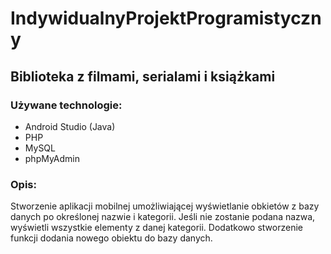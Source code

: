 # IndywidualnyProjektProgramistyczny
## Biblioteka z filmami, serialami i książkami
### Używane technologie:
* Android Studio (Java)
* PHP
* MySQL
* phpMyAdmin
### Opis:
Stworzenie aplikacji mobilnej umożliwiającej wyświetlanie obkietów z bazy danych po określonej nazwie i kategorii. Jeśli nie zostanie podana nazwa, wyświetli wszystkie elementy z danej kategorii. Dodatkowo stworzenie funkcji dodania nowego obiektu do bazy danych.
